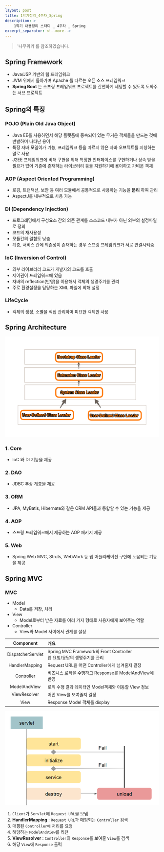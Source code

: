 ```yaml
---
layout: post
title: 1학기정리_4주차_Spring
description: >
    1학기 내용정리 스터디 _ 4주차 _ Spring
excerpt_separator: <!--more-->
---
```


<!--more-->
> '나무위키'를 참조하였습니다.

## Spring Framework

* Java/JSP 기반의 웹 프레임워크
* JVM 위에서 돌아가며 Apache 를 다르는 오픈 소스 프레임워크
* **Spring Boot** 는 스프링 프레임워크 프로젝트를 간편하게 세팅할 수 있도록 도와주는 서브 프로젝트

## Spring의 특징

### POJO (Plain Old Java Object)
* Java EE를 사용하면서 해당 플랫폼에 종속되어 있는 무거운 객체들을 만드는 것에 반발하며 나타난 용어
* 특정 자바 모델이가 기능, 프레임워크 등을 따르지 않은 자바 오브젝트를 지칭하는 말로 사용
* J2EE 프레임워크에 비해 구현을 위해 특정한 인터페이스를 구현하거나 상속 받을 필요가 없어 기존에 존재하는 라이브러리 등을 지원하기에 용이하고 가벼운 객체

### AOP (Aspect Oriented Programming)
* 로깅, 트랜잭션, 보안 등 여러 모듈에서 공통적으로 사용하는 기능을 **분리** 하여 관리
* AspectJ를 내부적으로 사용 가능

### DI (Dependency Injection)
* 프로그래밍에서 구성요소 간의 의존 관계를 소스코드 내부가 아닌 외부의 설정파일로 정의
* 코드의 재사용성
* 모듈간의 결합도 낮춤
* 계층, 서비스 간에 의존성이 존재하는 경우 스프링 프레임워크가 서로 연결시켜줌

### IoC (Inversion of Control)
* 외부 라이브러리 코드가 개발자의 코드를 호출
* 제어권이 프레임워크에 있음
* 자바의 reflection(반영)을 이용해서 객체의 생명주기를 관리
* 주로 환경설정을 담당하는 XML 파일에 의해 설정

### LifeCycle
* 객체의 생성, 소멸을 직접 관리하며 피요한 객체만 사용

## Spring Architecture

![study-spring-01](../img/study-spring-01.png)

### 1. Core
* IoC 와 DI 기능을 제공

### 2. DAO
* JDBC 추상 계층을 제공

### 3. ORM
* JPA, MyBatis, Hibernate와 같은 ORM API들과 통합할 수 있는 기능을 제공

### 4. AOP
* 스프링 프레임워크에서 제공하는 AOP 패키지 제공

### 5. Web
* Spring Web MVC, Struts, WebWork 등 웹 어플리케이션 구현에 도움되는 기능을 제공


## Spring MVC

### MVC
* Model
  * Data를 저장, 처리
* View
  * Model로부터 받은 자료를 여러 가지 형태로 사용자에게 보여주는 역할
* Controller
  * View와 Model 사이에서 관계를 설정


Component | 개요
:---:|:---
DispatcherServlet|Spring MVC Framework의 Front Controller  </br> 웹 요청/응답의 생명주기를 관리
HandlerMapping|Request URL을 어떤 Controller에게 넘겨줄지 결정
Controller|비즈니스 로직을 수행하고 Response를 ModelAndView에 반영
ModelAndView|로직 수행 결과 데이터인 Model객체와 이동할 View 정보
ViewResolver|어떤 View를 보여줄지 결정
View|Response Model 객체를 display

![study-spring-02](../img/study-spring-02.png)
1. `Client`가 `Servlet`에 `Request URL`을 보냄
2. **HandlerMapping** : `Request URL`과 매핑되는 `Controller` 검색
3. 매핑된 `Controller에` 처리를 요청
4. 해당하는 `ModelAndView`를 리턴
5. **ViewResolver** : `Controller`의 `Response`를 보여줄 `View`를 검색
6. 해당 `View`에 `Response` 출력
